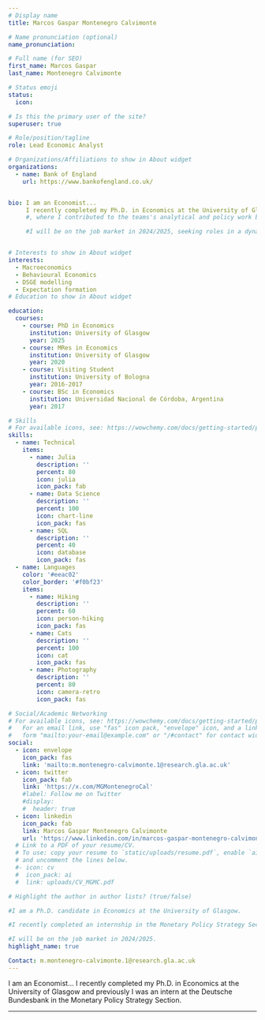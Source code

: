 ```yaml
---
# Display name
title: Marcos Gaspar Montenegro Calvimonte

# Name pronunciation (optional)
name_pronunciation: 

# Full name (for SEO)
first_name: Marcos Gaspar
last_name: Montenegro Calvimonte

# Status emoji
status:
  icon:

# Is this the primary user of the site?
superuser: true

# Role/position/tagline
role: Lead Economic Analyst

# Organizations/Affiliations to show in About widget
organizations:
  - name: Bank of England
    url: https://www.bankofengland.co.uk/


bio: ​I am an Economist... 
     I recently completed my Ph.D. in Economics at the University of Glasgow and previously I was an intern at the Deutsche Bundesbank in the Monetary Policy Strategy Section.
     #, where I contributed to the teams's analytical and policy work by enhancing a DSGE model used to answer questions about monetary policy, integrating components of an open economy.

     #I will be on the job market in 2024/2025, seeking roles in a dynamic environment where I can make a positive impact on meaningful projects.


# Interests to show in About widget
interests:
  - Macroeconomics
  - Behavioural Economics
  - DSGE modelling
  - Expectation formation
# Education to show in About widget

education:
  courses:
    - course: PhD in Economics
      institution: University of Glasgow
      year: 2025
    - course: MRes in Economics 
      institution: University of Glasgow
      year: 2020
    - course: Visiting Student
      institution: University of Bologna
      year: 2016-2017  
    - course: BSc in Economics
      institution: Universidad Nacional de Córdoba, Argentina
      year: 2017

# Skills
# For available icons, see: https://wowchemy.com/docs/getting-started/page-builder/#icons
skills:
  - name: Technical
    items:
      - name: Julia
        description: ''
        percent: 80
        icon: julia
        icon_pack: fab
      - name: Data Science
        description: ''
        percent: 100
        icon: chart-line
        icon_pack: fas
      - name: SQL
        description: ''
        percent: 40
        icon: database
        icon_pack: fas
  - name: Languages
    color: '#eeac02'
    color_border: '#f0bf23'
    items:
      - name: Hiking
        description: ''
        percent: 60
        icon: person-hiking
        icon_pack: fas
      - name: Cats
        description: ''
        percent: 100
        icon: cat
        icon_pack: fas
      - name: Photography
        description: ''
        percent: 80
        icon: camera-retro
        icon_pack: fas

# Social/Academic Networking
# For available icons, see: https://wowchemy.com/docs/getting-started/page-builder/#icons
#   For an email link, use "fas" icon pack, "envelope" icon, and a link in the
#   form "mailto:your-email@example.com" or "/#contact" for contact widget.
social:
  - icon: envelope
    icon_pack: fas
    link: 'mailto:m.montenegro-calvimonte.1@research.gla.ac.uk'
  - icon: twitter
    icon_pack: fab
    link: 'https://x.com/MGMontenegroCal'
    #label: Follow me on Twitter
    #display:
    #  header: true
  - icon: linkedin
    icon_pack: fab
    link: Marcos Gaspar Montenegro Calvimonte
    url: 'https://www.linkedin.com/in/marcos-gaspar-montenegro-calvimonte-647a1873/'
  # Link to a PDF of your resume/CV.
  # To use: copy your resume to `static/uploads/resume.pdf`, enable `ai` icons in `params.yaml`,
  # and uncomment the lines below.
  #- icon: cv
  #  icon_pack: ai
  #  link: uploads/CV_MGMC.pdf

# Highlight the author in author lists? (true/false)

#I am a Ph.D. candidate in Economics at the University of Glasgow. 

#I recently completed an internship in the Monetary Policy Strategy Section at the Bundesbank, where I contributed to the team's analytical and policy work by extending a DSGE model  with open-economy components to analyse questions about monetary policy.

#I will be on the job market in 2024/2025.
highlight_name: true

Contact: m.montenegro-calvimonte.1@research.gla.ac.uk
---
```


​I am an Economist... 
     I recently completed my Ph.D. in Economics at the University of Glasgow and previously I was an intern at the Deutsche Bundesbank in the Monetary Policy Strategy Section.​

---
